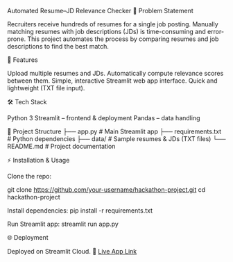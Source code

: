 Automated Resume–JD Relevance Checker
📌 Problem Statement

Recruiters receive hundreds of resumes for a single job posting. Manually matching resumes with job descriptions (JDs) is time-consuming and error-prone.
This project automates the process by comparing resumes and job descriptions to find the best match.

🚀 Features

Upload multiple resumes and JDs.
Automatically compute relevance scores between them.
Simple, interactive Streamlit web app interface.
Quick and lightweight (TXT file input).

🛠️ Tech Stack

Python 3
Streamlit – frontend & deployment
Pandas – data handling


📂 Project Structure
├── app.py              # Main Streamlit app
├── requirements.txt    # Python dependencies
├── data/               # Sample resumes & JDs (TXT files)
└── README.md           # Project documentation

⚡ Installation & Usage

Clone the repo:

git clone https://github.com/your-username/hackathon-project.git
cd hackathon-project


Install dependencies: pip install -r requirements.txt

Run Streamlit app: streamlit run app.py


🌐 Deployment

Deployed on Streamlit Cloud.
🔗 [Live App Link](https://automated-resume-checker-zckho2ydsxwu8zjvmyu3fu.streamlit.app/)
